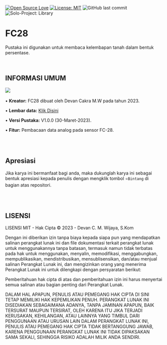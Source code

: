 [![Open Source Love](https://badges.frapsoft.com/os/v1/open-source.svg?style=flat)](https://github.com/ellerbrock/open-source-badges/)
[![License: MIT](https://img.shields.io/badge/License-MIT-blue.svg?logo=github&color=%23F7DF1E)](https://opensource.org/licenses/MIT)
![GitHub last commit](https://img.shields.io/github/last-commit/devancakra/FC28)
![Solo-Project: Library](https://img.shields.io/badge/Solo-%2DProject-%20Library%3A%20Soil%20Moisture-light.svg?style=flat&logo=arduino&logoColor=white&color=%23F7DF1E)

# FC28
Pustaka ini digunakan untuk membaca kelembapan tanah dalam bentuk persentase.

<br>

## INFORMASI UMUM
<img src="https://github.com/devancakra/FC28/assets/54527592/33c2d095-6109-4f19-be3e-8827a362f84e"><br><br>
• <strong>Kreator:</strong> FC28 dibuat oleh Devan Cakra M.W pada tahun 2023.

• <strong>Lembar data:</strong> <a href="https://www.datasheethub.com/fc-28-soil-moisture-sensor-module/">Klik Disini</a>

• <strong>Versi Pustaka:</strong> V1.0.0 (30-Maret-2023).

• <strong>Fitur:</strong> Pembacaan data analog pada sensor FC-28.

<br><br>

## Apresiasi
Jika karya ini bermanfaat bagi anda, maka dukunglah karya ini sebagai bentuk apresiasi kepada penulis dengan mengklik tombol ``` ⭐Bintang ``` di bagian atas repositori.

<br><br>

## LISENSI
LISENSI MIT - Hak Cipta © 2023 - Devan C. M. Wijaya, S.Kom

Dengan ini diberikan izin tanpa biaya kepada siapa pun yang mendapatkan salinan perangkat lunak ini dan file dokumentasi terkait perangkat lunak untuk menggunakannya tanpa batasan, termasuk namun tidak terbatas pada hak untuk menggunakan, menyalin, memodifikasi, menggabungkan, mempublikasikan, mendistribusikan, mensublisensikan, dan/atau menjual salinan Perangkat Lunak ini, dan mengizinkan orang yang menerima Perangkat Lunak ini untuk dilengkapi dengan persyaratan berikut:

Pemberitahuan hak cipta di atas dan pemberitahuan izin ini harus menyertai semua salinan atau bagian penting dari Perangkat Lunak.

DALAM HAL APAPUN, PENULIS ATAU PEMEGANG HAK CIPTA DI SINI TETAP MEMILIKI HAK KEPEMILIKAN PENUH. PERANGKAT LUNAK INI DISEDIAKAN SEBAGAIMANA ADANYA, TANPA JAMINAN APAPUN, BAIK TERSURAT MAUPUN TERSIRAT, OLEH KARENA ITU JIKA TERJADI KERUSAKAN, KEHILANGAN, ATAU LAINNYA YANG TIMBUL DARI PENGGUNAAN ATAU URUSAN LAIN DALAM PERANGKAT LUNAK INI, PENULIS ATAU PEMEGANG HAK CIPTA TIDAK BERTANGGUNG JAWAB, KARENA PENGGUNAAN PERANGKAT LUNAK INI TIDAK DIPAKSAKAN SAMA SEKALI, SEHINGGA RISIKO ADALAH MILIK ANDA SENDIRI.
